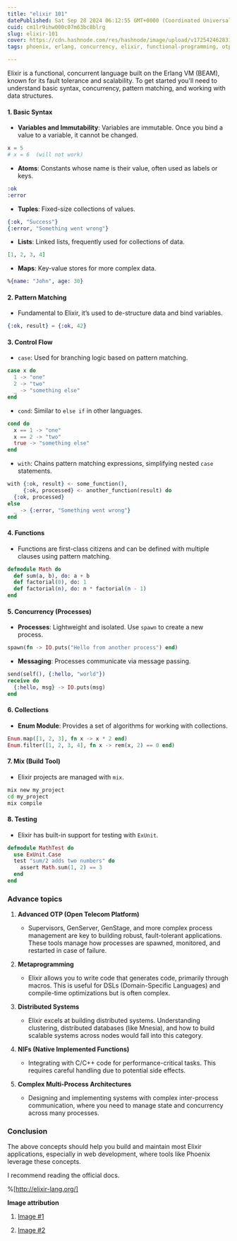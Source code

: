 ```yaml
---
title: "elixir 101"
datePublished: Sat Sep 28 2024 06:12:55 GMT+0000 (Coordinated Universal Time)
cuid: cm1lr9ihw000c07m63bc8blrg
slug: elixir-101
cover: https://cdn.hashnode.com/res/hashnode/image/upload/v1725424628310/e930b1c4-e9db-431d-9048-edfadb135096.png
tags: phoenix, erlang, concurrency, elixir, functional-programming, otp

---
```


Elixir is a functional, concurrent language built on the Erlang VM (BEAM), known for its fault tolerance and scalability. To get started you'll need to understand basic syntax, concurrency, pattern matching, and working with data structures.

#### 1\. **Basic Syntax**

* **Variables and Immutability**: Variables are immutable. Once you bind a value to a variable, it cannot be changed.
    

```elixir
x = 5
# x = 6  (will not work)
```

* **Atoms**: Constants whose name is their value, often used as labels or keys.
    

```elixir
:ok
:error
```

* **Tuples**: Fixed-size collections of values.
    

```elixir
{:ok, "Success"}
{:error, "Something went wrong"}
```

* **Lists**: Linked lists, frequently used for collections of data.
    

```elixir
[1, 2, 3, 4]
```

* **Maps**: Key-value stores for more complex data.
    

```elixir
%{name: "John", age: 30}
```

#### 2\. **Pattern Matching**

* Fundamental to Elixir, it’s used to de-structure data and bind variables.
    

```elixir
{:ok, result} = {:ok, 42}
```

#### 3\. **Control Flow**

* `case`: Used for branching logic based on pattern matching.
    

```elixir
case x do
  1 -> "one"
  2 -> "two"
  _ -> "something else"
end
```

* `cond`: Similar to `else if` in other languages.
    

```elixir
cond do
  x == 1 -> "one"
  x == 2 -> "two"
  true -> "something else"
end
```

* `with`: Chains pattern matching expressions, simplifying nested `case` statements.
    

```elixir
with {:ok, result} <- some_function(),
     {:ok, processed} <- another_function(result) do
  {:ok, processed}
else
  _ -> {:error, "Something went wrong"}
end
```

#### 4\. **Functions**

* Functions are first-class citizens and can be defined with multiple clauses using pattern matching.
    

```elixir
defmodule Math do
  def sum(a, b), do: a + b
  def factorial(0), do: 1
  def factorial(n), do: n * factorial(n - 1)
end
```

#### 5\. **Concurrency (Processes)**

* **Processes**: Lightweight and isolated. Use `spawn` to create a new process.
    

```elixir
spawn(fn -> IO.puts("Hello from another process") end)
```

* **Messaging**: Processes communicate via message passing.
    

```elixir
send(self(), {:hello, "world"})
receive do
  {:hello, msg} -> IO.puts(msg)
end
```

#### 6\. **Collections**

* **Enum Module**: Provides a set of algorithms for working with collections.
    

```elixir
Enum.map([1, 2, 3], fn x -> x * 2 end)
Enum.filter([1, 2, 3, 4], fn x -> rem(x, 2) == 0 end)
```

#### 7\. **Mix (Build Tool)**

* Elixir projects are managed with `mix`.
    

```bash
mix new my_project
cd my_project
mix compile
```

#### 8\. **Testing**

* Elixir has built-in support for testing with `ExUnit`.
    

```elixir
defmodule MathTest do
  use ExUnit.Case
  test "sum/2 adds two numbers" do
    assert Math.sum(1, 2) == 3
  end
end
```

### **Advance topics**

1. **Advanced OTP (Open Telecom Platform)**
    
    * Supervisors, GenServer, GenStage, and more complex process management are key to building robust, fault-tolerant applications. These tools manage how processes are spawned, monitored, and restarted in case of failure.
        
2. **Metaprogramming**
    
    * Elixir allows you to write code that generates code, primarily through macros. This is useful for DSLs (Domain-Specific Languages) and compile-time optimizations but is often complex.
        
3. **Distributed Systems**
    
    * Elixir excels at building distributed systems. Understanding clustering, distributed databases (like Mnesia), and how to build scalable systems across nodes would fall into this category.
        
4. **NIFs (Native Implemented Functions)**
    
    * Integrating with C/C++ code for performance-critical tasks. This requires careful handling due to potential side effects.
        
5. **Complex Multi-Process Architectures**
    
    * Designing and implementing systems with complex inter-process communication, where you need to manage state and concurrency across many processes.
        

### Conclusion

The above concepts should help you build and maintain most Elixir applications, especially in web development, where tools like Phoenix leverage these concepts.

I recommend reading the official docs.

%[http://elixir-lang.org/] 

**Image attribution**

1. [Image #1](https://elixir-lang.org/)
    
2. [Image #2](https://www.freepik.com/free-vector/magic-potion-bottles-set_9175377.htm#fromView=search&page=1&position=3&uuid=1682a432-bb4d-40f1-8192-751e162bac7e)